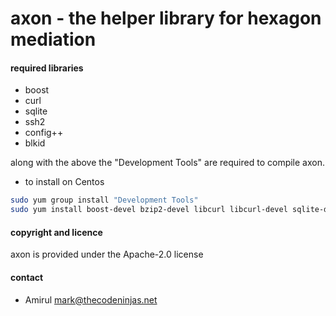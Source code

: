 # axon - the helper library for hexagon mediation

#### required libraries

- boost
- curl
- sqlite
- ssh2
- config++
- blkid

along with the above the "Development Tools" are required to compile axon.

- to install on Centos

```bash
sudo yum group install "Development Tools"
sudo yum install boost-devel bzip2-devel libcurl libcurl-devel sqlite-devel libssh2 libssh2-devel libconfig libconfig-devel libblkid libblkid-devel
```

#### copyright and licence

axon is provided under the Apache-2.0 license

#### contact

- Amirul <mark@thecodeninjas.net>